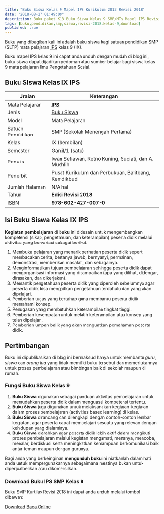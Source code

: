 ```yaml
---
title: "Buku Siswa Kelas 9 Mapel IPS Kurikulum 2013 Revisi 2018"
date: "2018-08-27 01:49:09"
description: Buku paket K13 Buku Siswa Kelas 9 SMP/MTs Mapel IPS Revisi 2018 merupakan buku bagi Siswa kurikulum 2013 sebagai pedoman Siswa dalam pembelajaran IPS.
tags: [buku,pendidikan,smp,siswa,revisi-2018,kelas-9,download]
published: true
---
```


<script type="application/ld+json">
{
  "@context":"http://schema.org",
  "@type":"Book",
  "name" : "{{ page.title }}",
  "author": {
    "@type":"Person",
    "name":"Iwan Setiawan, Retno Kuning, Suciati, dan A. Mushlih"},
  "url" : "{{ site.url }}{{ page.url }}",
  "workExample" : [{
    "@type": "Book",
    "isbn": "978-602-427-007-0",
    "bookEdition": "Revisi 2018",
    "bookFormat": "http://schema.org/Hardcover",
    "potentialAction":{
    "@type":"ReadAction",
    "target":
      {
        "@type":"EntryPoint",
        "urlTemplate":"{{ site.url }}{{ page.url }}",
        "actionPlatform":[
          "http://schema.org/DesktopWebPlatform",
          "http://schema.org/IOSPlatform",
          "http://schema.org/AndroidPlatform"
        ]
      }
      }
    }
    ]
    }
 
</script>

Buku yang dibagikan kali ini adalah buku siswa bagi satuan pendidikan SMP (SLTP) mata pelajaran <abbr title="Ilmu Pengetahuan Sosial">IPS</abbr> kelas 9 (IX).

Buku mapel IPS kelas 9 ini dapat anda unduh dengan mudah di blog ini, buku siswa dapat dijadikan pedoman atau sumber belajar bagi siswa kelas 9 mata pelajaran Ilmu Pengetahuan Sosial.

## Buku Siswa Kelas IX IPS

|Uraian|Keterangan|
| --- | --- |
|Mata Pelajaran|<a href="/bse/buku-siswa-kelas-9-smp-mapel-ips-revisi-2018" title="Buku Siswa Kelas 9 SMP/MTs Mapel IPS Revisi 2018"><strong><abbr title="Ilmu Pengetahuan Sosial">IPS</abbr></strong></a>|
|Jenis|<a href="/bse" title="Buku Siswa" target="_blank">Buku Siswa</a>|
|Model|Mata Pelajaran|
|Satuan Pendidikan|SMP (Sekolah Menengah Pertama)|
Kelas|IX (Sembilan)|
|Semester|Ganjil/1 (satu)|
Penulis|Iwan Setiawan, Retno Kuning, Suciati, dan A. Mushlih|
|Penerbit|Pusat Kurikulum dan Perbukuan, Balitbang, Kemdikbud|
|Jumlah Halaman|N/A hal|
|Tahun|<strong>Edisi Revisi 2018</strong>|
|ISBN|<strong>978-602-427-007-0</strong>|

## Isi Buku Siswa Kelas IX IPS
<b>Kegiatan pembelajaran</b> di <b>buku</b> ini didesain untuk mengembangkan kompetensi (sikap, pengetahuan, dan keterampilan) peserta didik melalui aktivitas yang bervariasi sebagai berikut.
<ol><li>Membuka pelajaran yang menarik perhatian peserta didik seperti membacakan cerita, bertanya jawab, bernyanyi, permainan, demonstrasi, memberikan masalah, dan sebagainya.</li><li>Menginformasikan tujuan pembelajaran sehingga peserta didik dapat mengorganisasi informasi yang disampaikan (apa yang dilihat, didengar, dirasakan, dan dikerjakan).</li><li>Memantik pengetahuan peserta didik yang diperoleh sebelumnya agar peserta didik bisa mengaitkan pengetahuan terdahulu dan yang akan dipelajari.</li><li>Pemberian tugas yang bertahap guna membantu peserta didik memahami konsep.</li><li>Penugasan yang membutuhkan keterampilan tingkat tinggi.</li><li>Pemberian kesempatan untuk melatih keterampilan atau konsep yang telah dipelajari.</li><li>Pemberian umpan balik yang akan menguatkan pemahaman peserta didik.</li></ol>
  
## Pertimbangan
Buku ini dipublikasikan di blog ini bermaksud hanya untuk membantu _guru_, _siswa_ dan _orang tua_ yang tidak memiliki buku tersebut dan memerlukannya untuk proses pembelajaran atau bimbingan baik di sekolah maupun di rumah.

### Fungsi Buku Siswa Kelas 9
1. **Buku Siswa**  digunakan sebagai panduan aktivitas pembelajaran untuk memudahkan peserta didik dalam menguasai kompetensi tertentu.
2. **Buku Siswa**  juga digunakan untuk melaksanakan kegiatan-kegiatan dalam proses pembelajaran (activities based learning) di kelas.
3. **Buku Siswa** dirancang dan dilengkapi dengan contoh-contoh lembar kegiatan, agar peserta dapat mempelajari sesuatu yang relevan dengan kehidupan yang dialaminya.
4. **Buku Siswa** diarahkan agar peserta didik lebih aktif dalam mengikuti proses pembelajaran melalui kegiatan mengamati, menanya, mencoba, menalar, berdiskusi serta meningkatkan kemampuan berkomunikasi baik antar teman maupun dengan gurunya.

Bagi anda yang berkeinginan <b>mengunduh buku</b> ini niatkanlah dalam hati anda untuk mempergunakannya sebagaimana mestinya bukan untuk diperjualbelikan atau dikomersilkan.
  
### Download Buku IPS SMP Kelas 9
Buku SMP Kurtilas Revisi 2018 ini dapat anda unduh melalui tombol dibawah:
<p class="center"><a class="button download" href="https://docs.google.com/uc?export=download&id=1pAe115v6ttVqB9RIF-H88rAFuMI_HyRG" rel="nofollow" target="_blank" title="Download">Download</a>
<a class="button demo open-dialog" href="https://drive.google.com/file/d/1pAe115v6ttVqB9RIF-H88rAFuMI_HyRG/preview" Title="Baca Online" rel="nofollow">Baca Online</a></p>


